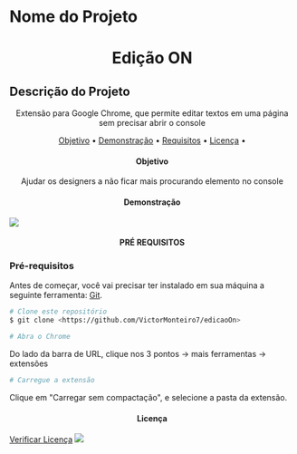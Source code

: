 # Nome do Projeto

<h1 align="center">Edição ON</h1>

## Descrição do Projeto

<p align="center">Extensão para Google Chrome, que permite editar textos em uma página sem precisar abrir o console</p>

<p align="center">
 <a href="#objetivo">Objetivo</a> •
 <a href="#demo">Demonstração</a> • 
 <a href="#requisitos">Requisitos</a> • 
 <a href="#licenca">Licença</a> • 
</p>

<h4 align="center" id="objetivo">
  Objetivo
</h4>
<p align="center">Ajudar os designers a não ficar mais procurando elemento no console</p>

<h4 align="center" id="demo">Demonstração</h4>
<img src="./gif/demo.gif">

<h4 align="center" id="requisitos">PRÉ REQUISITOS</h4>

### Pré-requisitos
Antes de começar, você vai precisar ter instalado em sua máquina a seguinte ferramenta:
[Git](https://git-scm.com).

```bash
# Clone este repositório
$ git clone <https://github.com/VictorMonteiro7/edicaoOn>
```

```bash
# Abra o Chrome
```

Do lado da barra de URL, clique nos 3 pontos -> mais ferramentas -> extensões

```bash
# Carregue a extensão
```

Clique em "Carregar sem compactação", e selecione a pasta da extensão.

<h4 align="center" id="licenca">Licença</h4>
<a href="./LICENSE.txt">Verificar Licença</a>
<img src="https://img.shields.io/github/license/VictorMonteiro7/edicaoOn?color=green">
